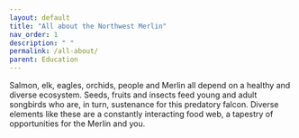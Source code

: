 ```yaml
---
layout: default
title: "All about the Northwest Merlin"
nav_order: 1
description: " "
permalink: /all-about/
parent: Education
---
```


Salmon, elk, eagles, orchids, people and Merlin all depend on a healthy and diverse ecosystem. Seeds, fruits and insects feed young and adult songbirds who are, in turn, sustenance for this predatory falcon. Diverse elements like these are a constantly interacting food web, a tapestry of opportunities for the Merlin and you.
